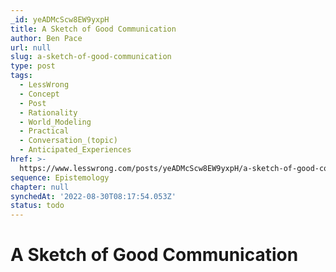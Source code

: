 ```yaml
---
_id: yeADMcScw8EW9yxpH
title: A Sketch of Good Communication
author: Ben Pace
url: null
slug: a-sketch-of-good-communication
type: post
tags:
  - LessWrong
  - Concept
  - Post
  - Rationality
  - World_Modeling
  - Practical
  - Conversation_(topic)
  - Anticipated_Experiences
href: >-
  https://www.lesswrong.com/posts/yeADMcScw8EW9yxpH/a-sketch-of-good-communication
sequence: Epistemology
chapter: null
synchedAt: '2022-08-30T08:17:54.053Z'
status: todo
---
```


# A Sketch of Good Communication
